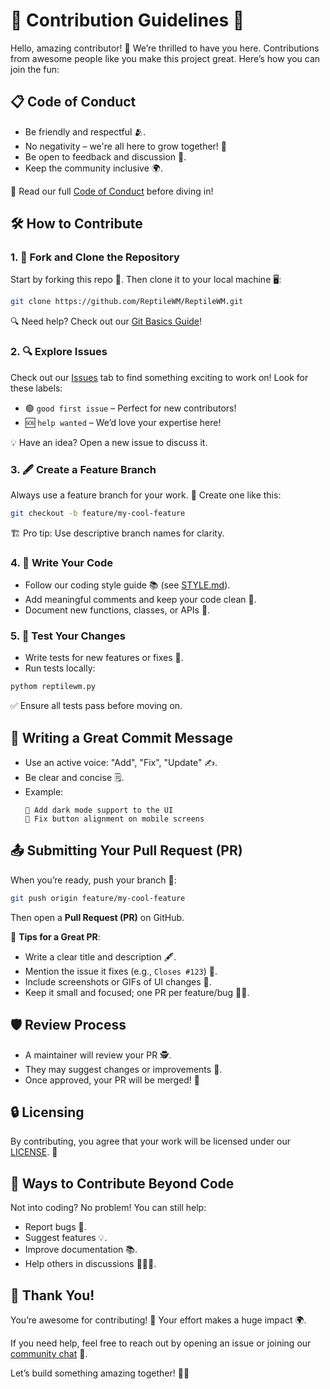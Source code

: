 # 🌟 Contribution Guidelines 🌟  

Hello, amazing contributor! 🎉 We’re thrilled to have you here. Contributions from awesome people like you make this project great. Here’s how you can join the fun:  

## 📋 Code of Conduct  
- Be friendly and respectful 🫂.  
- No negativity – we're all here to grow together! 🌱  
- Be open to feedback and discussion 💬.  
- Keep the community inclusive 🌍.  

📝 Read our full [Code of Conduct](https://github.com/ReptileWM/ReptileWM?tab=coc-ov-file) before diving in!  

## 🛠️ How to Contribute  

### 1. 🍴 Fork and Clone the Repository  
Start by forking this repo 🍴. Then clone it to your local machine 🖥️:  
```bash  
git clone https://github.com/ReptileWM/ReptileWM.git  
```  
🔍 Need help? Check out our [Git Basics Guide](#)!  

### 2. 🔍 Explore Issues  
Check out our [Issues](https://github.com/ReptileWM/ReptileWM/issues) tab to find something exciting to work on! Look for these labels:  
- 🟢 `good first issue` – Perfect for new contributors!  
- 🆘 `help wanted` – We’d love your expertise here!  

💡 Have an idea? Open a new issue to discuss it.  

### 3. 🖋️ Create a Feature Branch  
Always use a feature branch for your work. 🌿 Create one like this:  
```bash  
git checkout -b feature/my-cool-feature  
```  
🏗️ Pro tip: Use descriptive branch names for clarity.  

### 4. 📝 Write Your Code  
- Follow our coding style guide 📚 (see [STYLE.md](#)).  
- Add meaningful comments and keep your code clean 🧹.  
- Document new functions, classes, or APIs 📖.  

### 5. 🧪 Test Your Changes  
- Write tests for new features or fixes 🧪.  
- Run tests locally:  
```bash  
pythom reptilewm.py  
```  
✅ Ensure all tests pass before moving on.  

## 📝 Writing a Great Commit Message  
- Use an active voice: "Add", "Fix", "Update" ✍️.  
- Be clear and concise 🗒️.  
- Example:  
  ```
  🎉 Add dark mode support to the UI
  🐛 Fix button alignment on mobile screens
  ```  

## 📤 Submitting Your Pull Request (PR)  
When you’re ready, push your branch 🚀:  
```bash  
git push origin feature/my-cool-feature  
```  
Then open a **Pull Request (PR)** on GitHub.  

🎯 **Tips for a Great PR**:  
- Write a clear title and description 🖋️.  
- Mention the issue it fixes (e.g., `Closes #123`) 🧩.  
- Include screenshots or GIFs of UI changes 📸.  
- Keep it small and focused; one PR per feature/bug 🧑‍💻.  

## 🛡️ Review Process  
- A maintainer will review your PR 🕵️.  
- They may suggest changes or improvements 🔄.  
- Once approved, your PR will be merged! 🎊  


## 🔒 Licensing  
By contributing, you agree that your work will be licensed under our [LICENSE](). 📜  

## 🌟 Ways to Contribute Beyond Code  
Not into coding? No problem! You can still help:  
- Report bugs 🐞.  
- Suggest features 💡.  
- Improve documentation 📚.  
- Help others in discussions 🧑‍🤝‍🧑.  

## 🎉 Thank You!  
You’re awesome for contributing! 💖 Your effort makes a huge impact 🌍.  

If you need help, feel free to reach out by opening an issue or joining our [community chat](https://forum.snigdhaos.org/) 💬.  

Let’s build something amazing together! 🚀✨  
